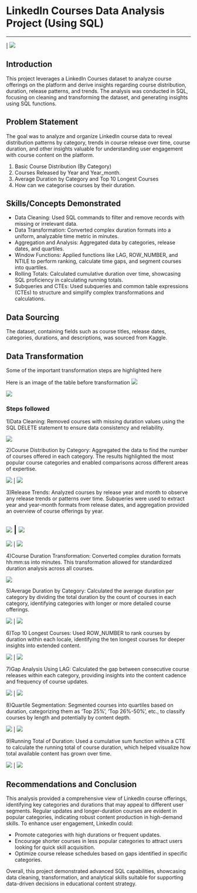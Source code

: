# LinkedIn Courses Data Analysis Project (Using SQL) 
----
| ![](LinkedIn_logo_initials.png)

## Introduction

This project leverages a LinkedIn Courses dataset to analyze course offerings on the platform and derive insights regarding course distribution, duration, release patterns, and trends. The analysis was conducted in SQL, focusing on cleaning and transforming the dataset, and generating insights using SQL functions.

## Problem Statement

The goal was to analyze and organize LinkedIn course data to reveal distribution patterns by category, trends in course release over time, course duration, and other insights valuable for understanding user engagement with course content on the platform.

1. Basic Course Distribution (By Category)
2. Courses Released by Year and Year_month.
3. Average Duration by Category and Top 10 Longest Courses
4. How can we categorise courses by their duration.

## Skills/Concepts Demonstrated

- Data Cleaning: Used SQL commands to filter and remove records with missing or irrelevant data.
- Data Transformation: Converted complex duration formats into a uniform, analyzable time metric in minutes.
- Aggregation and Analysis: Aggregated data by categories, release dates, and quartiles.
- Window Functions: Applied functions like LAG, ROW_NUMBER, and NTILE to perform ranking, calculate time gaps, and segment courses into quartiles.
- Rolling Totals: Calculated cumulative duration over time, showcasing SQL proficiency in calculating running totals.
- Subqueries and CTEs: Used subqueries and common table expressions (CTEs) to structure and simplify complex transformations and calculations.

## Data Sourcing

The dataset, containing fields such as course titles, release dates, categories, durations, and descriptions, was sourced from Kaggle. 

## Data Transformation

Some of the important transformation steps are highlighted here

Here is an image of the table before transformation
![](Capture_all1.PNG)

![](Capture_all2.PNG)

### Steps followed 

1)Data Cleaning: Removed courses with missing duration values using the SQL DELETE statement to ensure data consistency and reliability.

![](Capture_step1_delete.PNG)

2)Course Distribution by Category: Aggregated the data to find the number of courses offered in each category. The results highlighted the most popular course categories and enabled comparisons across different areas of expertise.

![](Capture_step_2i.PNG) | ![](Capture_step_2ii.PNG)

3)Release Trends: Analyzed courses by release year and month to observe any release trends or patterns over time. Subqueries were used to extract year and year-month formats from release dates, and aggregation provided an overview of course offerings by year.

![](Capture_course_release_by_year_and_month.PNG) | ![](Capture_course_release_by_year_result.PNG)
----------------------
![](Capture_course_release_by_year_and_month_emphasis_on_month.PNG) | ![](Capture_course_release_by_month_result.PNG)

4)Course Duration Transformation: Converted complex duration formats hh:mm:ss into minutes. This transformation allowed for standardized duration analysis across all courses.

![](Capture_hhmmss_transformation.PNG)

5)Average Duration by Category: Calculated the average duration per category by dividing the total duration by the count of courses in each category, identifying categories with longer or more detailed course offerings.

![](Capture_average_duration_calc.PNG) | ![](Capture_average_duration_result.PNG)

6)Top 10 Longest Courses: Used ROW_NUMBER to rank courses by duration within each locale, identifying the ten longest courses for deeper insights into extended content.

![](Capture_top_ten_courses_sql.PNG) | ![](Capture_top_ten_courses_result.PNG)

7)Gap Analysis Using LAG: Calculated the gap between consecutive course releases within each category, providing insights into the content cadence and frequency of course updates.

![](Capture7sql.PNG) | ![](Capture7result.PNG)

8)Quartile Segmentation: Segmented courses into quartiles based on duration, categorizing them as ‘Top 25%’, ‘Top 26%-50%’, etc., to classify courses by length and potentially by content depth.

![](Capture_8_sql.PNG) | ![](Capture8result.PNG)

9)Running Total of Duration: Used a cumulative sum function within a CTE to calculate the running total of course duration, which helped visualize how total available content has grown over time.

![](Capture_9_sql.PNG) | ![](Capture_9_result.PNG)

## Recommendations and Conclusion
This analysis provided a comprehensive view of LinkedIn course offerings, identifying key categories and durations that may appeal to different user segments. Regular updates and longer-duration courses are evident in popular categories, indicating robust content production in high-demand skills. 
To enhance user engagement, LinkedIn could:

- Promote categories with high durations or frequent updates.
- Encourage shorter courses in less popular categories to attract users looking for quick skill acquisition.
- Optimize course release schedules based on gaps identified in specific categories.

Overall, this project demonstrated advanced SQL capabilities, showcasing data cleaning, transformation, and analytical skills suitable for supporting data-driven decisions in educational content strategy.
